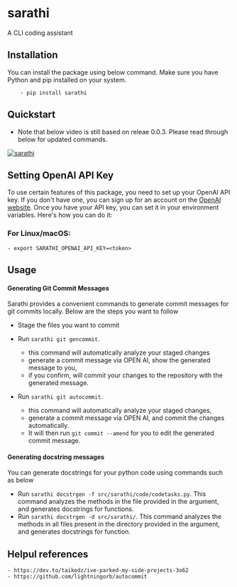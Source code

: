 # sarathi
A CLI coding assistant


## Installation
You can install the package using below command. Make sure you have Python and pip installed on your system.

        - pip install sarathi


## Quickstart

* Note that below video is still based on releae 0.0.3. Please read through below for updated commands.

[![sarathi](https://img.youtube.com/vi/iBH_A6aZ4Qk/0.jpg)](https://youtu.be/iBH_A6aZ4Qk?si=_vJspgD5X33acR2i)




## Setting OpenAI API Key
To use certain features of this package, you need to set up your OpenAI API key. If you don't have one, you can sign up for an account on the [OpenAI website](https://openai.com/product). Once you have your API key, you can set it in your environment variables. Here's how you can do it:

### For Linux/macOS:

    - export SARATHI_OPENAI_API_KEY=<token>


## Usage

#### Generating Git Commit Messages
Sarathi provides a convenient commands to generate commit messages for git commits locally. Below are the steps you want to follow
- Stage the files you want to commit
- Run `sarathi git gencommit`.
    - this command will automatically analyze your staged changes
    - generate a commit message via OPEN AI, show the generated message to you,
    - if you confirm, will commit your changes to the repository with the generated message.

- Run `sarathi git autocommit`. 
    - this command will automatically analyze your staged changes, 
    - generate a commit message via OPEN AI, and commit the changes automatically. 
    - It will then run `git commit --amend` for you to edit the generated commit message.

#### Generating docstring messages
You can generate docstrings for your python code using commands such as below

- Run `sarathi docstrgen -f src/sarathi/code/codetasks.py`. This command analyzes the methods in the file provided in the argument, and generates docstrings for functions.
- Run `sarathi docstrgen -d src/sarathi/`. This command analyzes the methods in all files present in the directory provided in the argument,  and generates docstrings for function.


## Helpul references
    - https://dev.to/taikedz/ive-parked-my-side-projects-3o62
    - https://github.com/lightningorb/autocommit
